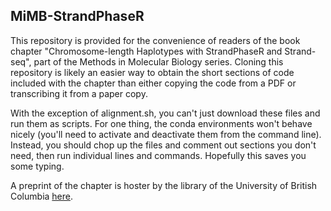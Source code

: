 ## MiMB-StrandPhaseR

This repository is provided for the convenience of readers of the book chapter "Chromosome-length Haplotypes with StrandPhaseR and Strand-seq", part of the Methods in Molecular Biology series. Cloning this repository is likely an easier way to obtain the short sections of code included with the chapter than either copying the code from a PDF or transcribing it from a paper copy. 

With the exception of alignment.sh, you can't just download these files and run them as scripts. For one thing, the conda environments won't behave nicely (you'll need to activate and deactivate them from the command line). Instead, you should chop up the files and comment out sections you don't need, then run individual lines and commands. Hopefully this saves you some typing.

A preprint of the chapter is hoster by the library of the University of British Columbia [here](http://hdl.handle.net/2429/80678).
